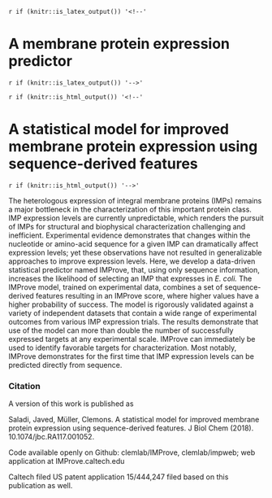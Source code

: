 
`r if (knitr::is_latex_output()) '<!--'`
# A membrane protein expression predictor
`r if (knitr::is_latex_output()) '-->'`

`r if (knitr::is_html_output()) '<!--'`
# A statistical model for improved membrane protein expression using sequence-derived features
`r if (knitr::is_html_output()) '-->'`

The heterologous expression of integral membrane proteins (IMPs) remains
a major bottleneck in the characterization of this important protein
class. IMP expression levels are currently unpredictable, which renders
the pursuit of IMPs for structural and biophysical characterization
challenging and inefficient. Experimental evidence demonstrates that
changes within the nucleotide or amino-acid sequence for a given IMP can
dramatically affect expression levels; yet these observations have not
resulted in generalizable approaches to improve expression levels. Here,
we develop a data-driven statistical predictor named IMProve, that,
using only sequence information, increases the likelihood of selecting
an IMP that expresses in *E. coli.* The IMProve model, trained on
experimental data, combines a set of sequence-derived features resulting
in an IMProve score, where higher values have a higher probability of
success. The model is rigorously validated against a variety of
independent datasets that contain a wide range of experimental outcomes
from various IMP expression trials. The results demonstrate that use of
the model can more than double the number of successfully expressed
targets at any experimental scale. IMProve can immediately be used to
identify favorable targets for characterization. Most notably, IMProve
demonstrates for the first time that IMP expression levels can be
predicted directly from sequence.


### Citation

A version of this work is published as

Saladi, Javed, Müller, Clemons. A statistical model for improved membrane protein expression using sequence-derived
features. J Biol Chem (2018). 10.1074/jbc.RA117.001052.

Code available openly on Github: clemlab/IMProve, clemlab/impweb; web application at IMProve.caltech.edu

Caltech filed US patent application 15/444,247 filed based on this publication as well.
